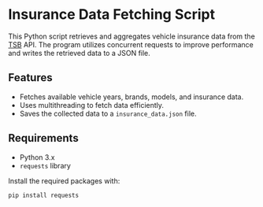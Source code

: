 # Insurance Data Fetching Script

This Python script retrieves and aggregates vehicle insurance data from the [TSB](https://www.tsb.org.tr/) API. The program utilizes concurrent requests to improve performance and writes the retrieved data to a JSON file.

## Features

- Fetches available vehicle years, brands, models, and insurance data.
- Uses multithreading to fetch data efficiently.
- Saves the collected data to a `insurance_data.json` file.

## Requirements

- Python 3.x
- `requests` library

Install the required packages with:
```bash
pip install requests
```
